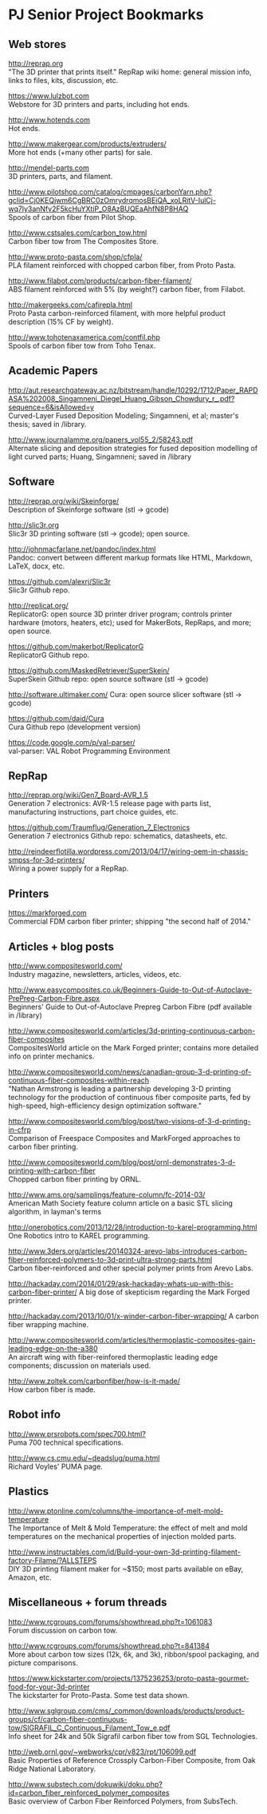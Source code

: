 # PJ Senior Project Bookmarks

## Web stores

<http://reprap.org>  
"The 3D printer that prints itself." RepRap wiki home: general mission info, links to files, kits, discussion, etc.

<https://www.lulzbot.com>  
Webstore for 3D printers and parts, including hot ends.

<http://www.hotends.com>  
Hot ends. 

<http://www.makergear.com/products/extruders/>  
More hot ends (+many other parts) for sale.

<http://mendel-parts.com>  
3D printers, parts, and filament.

<http://www.pilotshop.com/catalog/cmpages/carbonYarn.php?gclid=Cj0KEQjwm6CgBRC0zOmrydrqmosBEiQA_xoLRitV-IulCj-wq7ly3anNfv2F5kcHuYXtiP_O8AzBUQEaAhfN8P8HAQ>  
Spools of carbon fiber from Pilot Shop.

<http://www.cstsales.com/carbon_tow.html>  
Carbon fiber tow from The Composites Store.

<http://www.proto-pasta.com/shop/cfpla/>  
PLA filament reinforced with chopped carbon fiber, from Proto Pasta.

<http://www.filabot.com/products/carbon-fiber-filament/>  
ABS filament reinforced with 5% (by weight?) carbon fiber, from Filabot.

<http://makergeeks.com/cafirepla.html>  
Proto Pasta carbon-reinforced filament, with more helpful product description (15% CF by weight).

<http://www.tohotenaxamerica.com/contfil.php>  
Spools of carbon fiber tow from Toho Tenax.

## Academic Papers

<http://aut.researchgateway.ac.nz/bitstream/handle/10292/1712/Paper_RAPDASA%202008_Singamneni_Diegel_Huang_Gibson_Chowdury_r_.pdf?sequence=6&isAllowed=y>  
Curved-Layer Fused Deposition Modeling; Singamneni, et al; master's thesis; saved in /library.

<http://www.journalamme.org/papers_vol55_2/58243.pdf>  
Alternate slicing and deposition strategies for fused deposition modelling of light curved parts; Huang, Singamneni; saved in /library


## Software

<http://reprap.org/wiki/Skeinforge/>  
Description of Skeinforge software (stl -> gcode)

<http://slic3r.org>  
Slic3r 3D printing software (stl -> gcode); open source.

<http://johnmacfarlane.net/pandoc/index.html>  
Pandoc: convert between different markup formats like HTML, Markdown, LaTeX, docx, etc.

<https://github.com/alexrj/Slic3r>  
Slic3r Github repo.

<http://replicat.org/>  
ReplicatorG: open source 3D printer driver program; controls printer hardware (motors, heaters, etc); used for MakerBots, RepRaps, and more; open source. 

<https://github.com/makerbot/ReplicatorG>  
ReplicatorG Github repo.

<https://github.com/MaskedRetriever/SuperSkein/>  
SuperSkein Github repo: open source software (stl -> gcode)

<http://software.ultimaker.com/> 
Cura: open source slicer software (stl -> gcode)

<https://github.com/daid/Cura>  
Cura Github repo (development version)

<https://code.google.com/p/val-parser/>  
val-parser: VAL Robot Programming Environment

## RepRap 

<http://reprap.org/wiki/Gen7_Board-AVR_1.5>  
Generation 7 electronics: AVR-1.5 release page with parts list, manufacturing instructions, part choice guides, etc.

<https://github.com/Traumflug/Generation_7_Electronics>  
Generation 7 electronics Github repo: schematics, datasheets, etc.

<http://reindeerflotilla.wordpress.com/2013/04/17/wiring-oem-in-chassis-smpss-for-3d-printers/>  
Wiring a power supply for a RepRap.


## Printers

<https://markforged.com>  
Commercial FDM carbon fiber printer; shipping "the second half of 2014."

## Articles + blog posts

<http://www.compositesworld.com/>  
Industry magazine, newsletters, articles, videos, etc.

<http://www.easycomposites.co.uk/Beginners-Guide-to-Out-of-Autoclave-PrePreg-Carbon-Fibre.aspx>  
Beginners' Guide to Out-of-Autoclave Prepreg Carbon Fibre (pdf available in /library)

<http://www.compositesworld.com/articles/3d-printing-continuous-carbon-fiber-composites>  
CompositesWorld article on the Mark Forged printer; contains more detailed info on printer mechanics. 

<http://www.compositesworld.com/news/canadian-group-3-d-printing-of-continuous-fiber-composites-within-reach>  
"Nathan Armstrong is leading a partnership developing 3-D printing technology for the production of continuous fiber composite parts, fed by high-speed, high-efficiency design optimization software."

<http://www.compositesworld.com/blog/post/two-visions-of-3-d-printing-in-cfrp>  
Comparison of Freespace Composites and MarkForged approaches to carbon fiber printing.

<http://www.compositesworld.com/blog/post/ornl-demonstrates-3-d-printing-with-carbon-fiber>  
Chopped carbon fiber printing by ORNL.

<http://www.ams.org/samplings/feature-column/fc-2014-03/>  
American Math Society feature column article on a basic STL slicing algorithm, in layman's terms

<http://onerobotics.com/2013/12/28/introduction-to-karel-programming.html>  
One Robotics intro to KAREL programming.

<http://www.3ders.org/articles/20140324-arevo-labs-introduces-carbon-fiber-reinforced-polymers-to-3d-print-ultra-strong-parts.html>  
Carbon fiber-reinforced and other special polymer prints from Arevo Labs.

<http://hackaday.com/2014/01/29/ask-hackaday-whats-up-with-this-carbon-fiber-printer/>
A big dose of skepticism regarding the Mark Forged printer.

<http://hackaday.com/2013/10/01/x-winder-carbon-fiber-wrapping/>
A carbon fiber wrapping machine.

<http://www.compositesworld.com/articles/thermoplastic-composites-gain-leading-edge-on-the-a380>  
An aircraft wing with fiber-reinfored thermoplastic leading edge components; discussion on materials used.

<http://www.zoltek.com/carbonfiber/how-is-it-made/>  
How carbon fiber is made.

## Robot info
<http://www.prsrobots.com/spec700.html?>  
Puma 700 technical specifications.

<http://www.cs.cmu.edu/~deadslug/puma.html>  
Richard Voyles' PUMA page.

## Plastics
<http://www.ptonline.com/columns/the-importance-of-melt-mold-temperature>  
The Importance of Melt & Mold Temperature: the effect of melt and mold temperatures on the mechanical properties of injection molded parts.

<http://www.instructables.com/id/Build-your-own-3d-printing-filament-factory-Filame/?ALLSTEPS>  
DIY 3D printing filament maker for ~$150; most parts available on eBay, Amazon, etc.

## Miscellaneous + forum threads

<http://www.rcgroups.com/forums/showthread.php?t=1061083>  
Forum discussion on carbon tow. 

<http://www.rcgroups.com/forums/showthread.php?t=841384>  
More about carbon tow sizes (12k, 6k, and 3k), ribbon/spool packaging, and picture comparisons.

<https://www.kickstarter.com/projects/1375236253/proto-pasta-gourmet-food-for-your-3d-printer>  
The kickstarter for Proto-Pasta. Some test data shown.

<http://www.sglgroup.com/cms/_common/downloads/products/product-groups/cf/carbon-fiber-continuous-tow/SIGRAFIL_C_Continuous_Filament_Tow_e.pdf>  
Info sheet for 24k and 50k Sigrafil carbon fiber tow from SGL Technologies.

<http://web.ornl.gov/~webworks/cpr/v823/rpt/106099.pdf>  
Basic Properties of Reference Crossply Carbon-Fiber Composite, from Oak Ridge National Laboratory.

<http://www.substech.com/dokuwiki/doku.php?id=carbon_fiber_reinforced_polymer_composites>  
Basic overview of Carbon Fiber Reinforced Polymers, from SubsTech.

